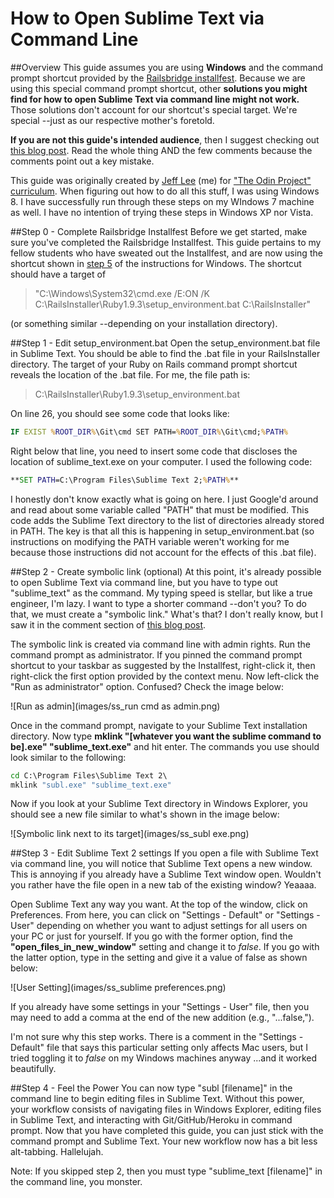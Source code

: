 # How to Open Sublime Text via Command Line

##Overview
This guide assumes you are using **Windows** and the command prompt shortcut provided by the [Railsbridge installfest](http://installfest.railsbridge.org/installfest/). Because we are using this special command prompt shortcut, other **solutions you might find for how to open Sublime Text via command line might not work.** Those solutions don't account for our shortcut's special target. We're special --just as our respective mother's foretold.

**If you are not this guide's intended audience**, then I suggest checking out [this blog post](https://coderwall.com/p/9p4etg). Read the whole thing AND the few comments because the comments point out a key mistake.

This guide was originally created by [Jeff Lee](https://github.com/RebootJeff) (me) for ["The Odin Project" curriculum](https://github.com/TheOdinProject/curriculum). When figuring out how to do all this stuff, I was using Windows 8. I have successfully run through these steps on my WIndows 7 machine as well. I have no intention of trying these steps in Windows XP nor Vista.

##Step 0 - Complete Railsbridge Installfest
Before we get started, make sure you've completed the Railsbridge Installfest. This guide pertains to my fellow students who have sweated out the Installfest, and are now using the shortcut shown in [step 5](http://installfest.railsbridge.org/installfest/windows) of the instructions for Windows. The shortcut should have a target of
>"C:\Windows\System32\cmd.exe /E:ON /K C:\RailsInstaller\Ruby1.9.3\setup_environment.bat C:\RailsInstaller"

(or something similar --depending on your installation directory).

##Step 1 - Edit setup_environment.bat
Open the setup_environment.bat file in Sublime Text. You should be able to find the .bat file in your RailsInstaller directory. The target of your Ruby on Rails command prompt shortcut reveals the location of the .bat file. For me, the file path is:
>C:\RailsInstaller\Ruby1.9.3\setup_environment.bat

On line 26, you should see some code that looks like:
```bat
IF EXIST %ROOT_DIR%\Git\cmd SET PATH=%ROOT_DIR%\Git\cmd;%PATH%
```

Right below that line, you need to insert some code that discloses the location of sublime_text.exe on your computer. I used the following code:
```bat
**SET PATH=C:\Program Files\Sublime Text 2;%PATH%**
```

I honestly don't know exactly what is going on here. I just Google'd around and read about some variable called "PATH" that must be modified. This code adds the Sublime Text directory to the list of directories already stored in PATH. The key is that all this is happening in setup_environment.bat (so instructions on modifying the PATH variable weren't working for me because those instructions did not account for the effects of this .bat file).

##Step 2 - Create symbolic link (optional)
At this point, it's already possible to open Sublime Text via command line, but you have to type out "sublime_text" as the command. My typing speed is stellar, but like a true engineer, I'm lazy. I want to type a shorter command --don't you? To do that, we must create a "symbolic link." What's that? I don't really know, but I saw it in the comment section of [this blog post](https://coderwall.com/p/9p4etg).

The symbolic link is created via command line with admin rights. Run the command prompt as administrator. If you pinned the command prompt shortcut to your taskbar as suggested by the Installfest, right-click it, then right-click the first option provided by the context menu. Now left-click the "Run as administrator" option. Confused? Check the image below:

![Run as admin](images/ss_run cmd as admin.png)

Once in the command prompt, navigate to your Sublime Text installation directory. Now type **mklink "[whatever you want the sublime command to be].exe" "sublime_text.exe"** and hit enter. The commands you use should look similar to the following:
```cmd
cd C:\Program Files\Sublime Text 2\
mklink "subl.exe" "sublime_text.exe"
```

Now if you look at your Sublime Text directory in Windows Explorer, you should see a new file similar to what's shown in the image below:

![Symbolic link next to its target](images/ss_subl exe.png)

##Step 3 - Edit Sublime Text 2 settings
If you open a file with Sublime Text via command line, you will notice that Sublime Text opens a new window. This is annoying if you already have a Sublime Text window open. Wouldn't you rather have the file open in a new tab of the existing window? Yeaaaa.

Open Sublime Text any way you want. At the top of the window, click on Preferences. From here, you can click on "Settings - Default" or "Settings - User" depending on whether you want to adjust settings for all users on your PC or just for yourself. If you go with the former option, find the **"open_files_in_new_window"** setting and change it to _false_. If you go with the latter option, type in the setting and give it a value of false as shown below:

![User Setting](images/ss_sublime preferences.png)

If you already have some settings in your "Settings - User" file, then you may need to add a comma at the end of the new addition (e.g., "...false,").

I'm not sure why this step works. There is a comment in the "Settings - Default" file that says this particular setting only affects Mac users, but I tried toggling it to _false_ on my Windows machines anyway ...and it worked beautifully.

##Step 4 - Feel the Power
You can now type "subl [filename]" in the command line to begin editing files in Sublime Text. Without this power, your workflow consists of navigating files in Windows Explorer, editing files in Sublime Text, and interacting with Git/GitHub/Heroku in command prompt. Now that you have completed this guide, you can just stick with the command prompt and Sublime Text. Your new workflow now has a bit less alt-tabbing. Hallelujah.

Note: If you skipped step 2, then you must type "sublime_text [filename]" in the command line, you monster.
